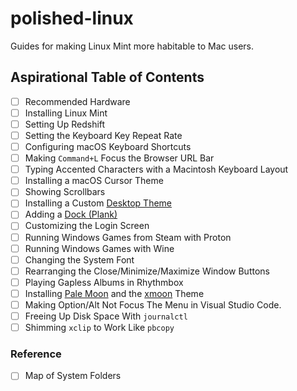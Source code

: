# polished-linux

Guides for making Linux Mint more habitable to Mac users.

## Aspirational Table of Contents

- [ ] Recommended Hardware
- [ ] Installing Linux Mint
- [ ] Setting Up Redshift
- [ ] Setting the Keyboard Key Repeat Rate
- [ ] Configuring macOS Keyboard Shortcuts
- [ ] Making `Command+L` Focus the Browser URL Bar
- [ ] Typing Accented Characters with a Macintosh Keyboard Layout
- [ ] Installing a macOS Cursor Theme
- [ ] Showing Scrollbars
- [ ] Installing a Custom [Desktop Theme](https://github.com/benchristel/Mint-X-Hacks)
- [ ] Adding a [Dock (Plank)](https://github.com/benchristel/plank-theme-osx)
- [ ] Customizing the Login Screen
- [ ] Running Windows Games from Steam with Proton
- [ ] Running Windows Games with Wine
- [ ] Changing the System Font
- [ ] Rearranging the Close/Minimize/Maximize Window Buttons
- [ ] Playing Gapless Albums in Rhythmbox
- [ ] Installing [Pale Moon](https://www.palemoon.org/) and the [xmoon](https://addons.palemoon.org/addon/xmoon/) Theme
- [ ] Making Option/Alt Not Focus The Menu in Visual Studio Code.
- [ ] Freeing Up Disk Space With `journalctl`
- [ ] Shimming `xclip` to Work Like `pbcopy`

### Reference

- [ ] Map of System Folders
